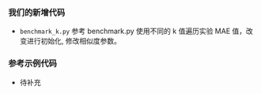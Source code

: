 
### 我们的新增代码

* `benchmark_k.py` 参考 benchmark.py 使用不同的 k 值遍历实验 MAE 值，改变进行初始化, 修改相似度参数。

### 参考示例代码

* 待补充
